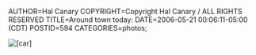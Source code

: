 AUTHOR=Hal Canary
COPYRIGHT=Copyright Hal Canary / ALL RIGHTS RESERVED
TITLE=Around town today:
DATE=2006-05-21 00:06:11-05:00 (CDT)
POSTID=594
CATEGORIES=photos;

![[car]](https://halcanary.org/photos/2006-05-20-purple-car.jpg)
